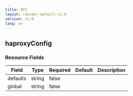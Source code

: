 ```yaml
---
title: API
layout: rancher-default-v1.0
version: v1.0
lang: en
---
```


## haproxyConfig





### Resource Fields

Field | Type | Required | Default | Description
---|---|---|---|---
defaults | string | false |  | 
global | string | false |  | 

